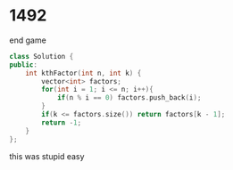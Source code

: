 # 1492

end game 

```c++
class Solution {
public:
    int kthFactor(int n, int k) {
        vector<int> factors;
        for(int i = 1; i <= n; i++){
            if(n % i == 0) factors.push_back(i);
        }
        if(k <= factors.size()) return factors[k - 1];
        return -1;
    }
};
```

this was stupid easy
